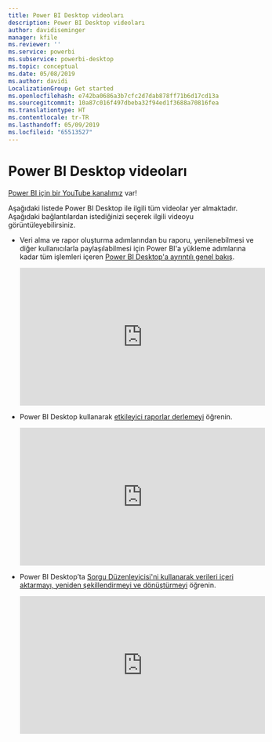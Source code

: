```yaml
---
title: Power BI Desktop videoları
description: Power BI Desktop videoları
author: davidiseminger
manager: kfile
ms.reviewer: ''
ms.service: powerbi
ms.subservice: powerbi-desktop
ms.topic: conceptual
ms.date: 05/08/2019
ms.author: davidi
LocalizationGroup: Get started
ms.openlocfilehash: e742ba0686a3b7cfc2d7dab878ff71b6d17cd13a
ms.sourcegitcommit: 10a87c016f497dbeba32f94ed1f3688a70816fea
ms.translationtype: HT
ms.contentlocale: tr-TR
ms.lasthandoff: 05/09/2019
ms.locfileid: "65513527"
---
```

# <a name="power-bi-desktop-videos"></a>Power BI Desktop videoları
[Power BI için bir YouTube kanalımız](http://www.youtube.com/playlist?list=PL1N57mwBHtN2q1WbU5O29rrn_A0lkVv9p) var!

Aşağıdaki listede Power BI Desktop ile ilgili tüm videolar yer almaktadır. Aşağıdaki bağlantılardan istediğinizi seçerek ilgili videoyu görüntüleyebilirsiniz.

- Veri alma ve rapor oluşturma adımlarından bu raporu, yenilenebilmesi ve diğer kullanıcılarla paylaşılabilmesi için Power BI'a yükleme adımlarına kadar tüm işlemleri içeren [Power BI Desktop'a ayrıntılı genel bakış](https://www.youtube.com/watch?v=Qgam9M8I0xA).  
  
  <iframe width="500" height="281" src="https://www.youtube.com/embed/Qgam9M8I0xA" frameborder="0" allowfullscreen></iframe> 
  
- Power BI Desktop kullanarak [etkileyici raporlar derlemeyi](https://www.youtube.com/watch?v=ByIUx-HmQbw) öğrenin.
  
  <iframe width="500" height="281" src="https://www.youtube.com/embed/IMAsitQ2cAc" frameborder="0" allowfullscreen></iframe>  
  
- Power BI Desktop’ta [Sorgu Düzenleyicisi'ni kullanarak verileri içeri aktarmayı, yeniden şekillendirmeyi ve dönüştürmeyi](https://www.youtube.com/watch?v=ByIUx-HmQbw) öğrenin.
  
  <iframe width="500" height="281" src="https://www.youtube.com/embed/ByIUx-HmQbw" frameborder="0" allowfullscreen></iframe>

